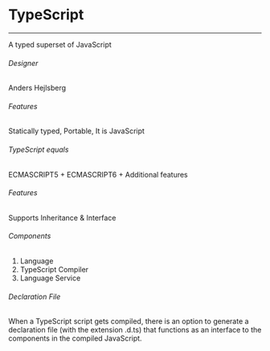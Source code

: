 # TypeScript
---
A typed superset of JavaScript

###### Designer 
Anders Hejlsberg

###### Features
Statically typed, Portable, It is JavaScript

###### TypeScript equals
ECMASCRIPT5 + ECMASCRIPT6 + Additional features 

###### Features
Supports Inheritance & Interface

###### Components
1.	Language
2.	TypeScript Compiler
3.	Language Service

###### Declaration File

When a TypeScript script gets compiled, there is an option to generate a declaration file (with the extension .d.ts) that functions as an interface to the components in the compiled JavaScript. 
 
